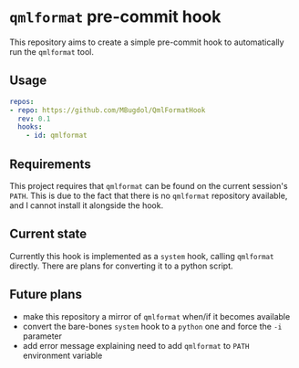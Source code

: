 # `qmlformat` pre-commit hook
This repository aims to create a simple pre-commit hook to automatically run the `qmlformat` tool.

## Usage
```yaml
repos:
- repo: https://github.com/MBugdol/QmlFormatHook
  rev: 0.1
  hooks:
    - id: qmlformat
```

## Requirements
This project requires that `qmlformat` can be found on the current session's `PATH`. This is due to the fact that there is no `qmlformat` repository available, and I cannot install it alongside the hook.

## Current state
Currently this hook is implemented as a `system` hook, calling `qmlformat` directly. There are plans for converting it to a python script.

## Future plans
- make this repository a mirror of `qmlformat` when/if it becomes available
- convert the bare-bones `system` hook to a `python` one and force the `-i` parameter
- add error message explaining need to add `qmlformat` to `PATH` environment variable